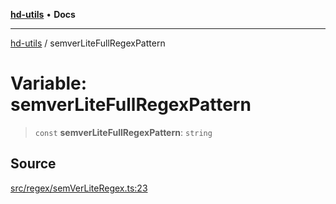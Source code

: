 [**hd-utils**](../README.md) • **Docs**

***

[hd-utils](../globals.md) / semverLiteFullRegexPattern

# Variable: semverLiteFullRegexPattern

> `const` **semverLiteFullRegexPattern**: `string`

## Source

[src/regex/semVerLiteRegex.ts:23](https://github.com/AhmadHddad/h-utils/blob/8e9e542f98b1a43a336ce585dc8666b21b0e894d/src/regex/semVerLiteRegex.ts#L23)
